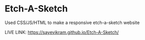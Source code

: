 # Etch-A-Sketch
Used CSS/JS/HTML to make a responsive etch-a-sketch website


LIVE LINK:
https://sayevikram.github.io/Etch-A-Sketch/
